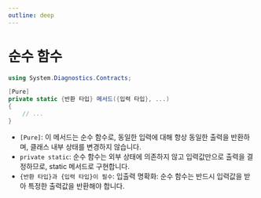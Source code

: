```yaml
---
outline: deep
---
```


# 순수 함수

```cs
using System.Diagnostics.Contracts;

[Pure]
private static {반환 타입} 메서드({입력 타입}, ...)
{
    // ...
}
```

- `[Pure]`: 이 메서드는 순수 함수로, 동일한 입력에 대해 항상 동일한 출력을 반환하며, 클래스 내부 상태를 변경하지 않습니다.
- `private static`: 순수 함수는 외부 상태에 의존하지 않고 입력값만으로 출력을 결정하므로, static 메서드로 구현합니다.
- `{반환 타입}과 {입력 타입}이 필수`: 입출력 명확화: 순수 함수는 반드시 입력값을 받아 특정한 출력값을 반환해야 합니다.